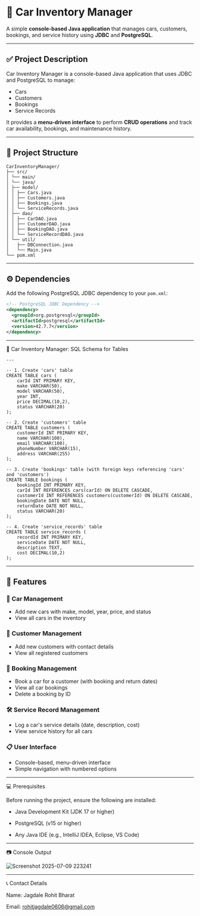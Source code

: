 # 🚗 Car Inventory Manager

A simple **console-based Java application** that manages cars, customers, bookings, and service history using **JDBC** and **PostgreSQL**.

---

## ✅ Project Description

Car Inventory Manager is a console-based Java application that uses JDBC and PostgreSQL to manage:

- Cars  
- Customers  
- Bookings  
- Service Records  

It provides a **menu-driven interface** to perform **CRUD operations** and track car availability, bookings, and maintenance history.

---

## 📂 Project Structure
```
CarInventoryManager/
├── src/
│ └── main/
│ └── java/
│ ├── model/
│ │ ├── Cars.java
│ │ ├── Customers.java
│ │ ├── Bookings.java
│ │ └── ServiceRecords.java
│ ├── dao/
│ │ ├── CarDAO.java
│ │ ├── CustomerDAO.java
│ │ ├── BookingDAO.java
│ │ └── ServiceRecordDAO.java
│ └── util/
│   ├── DBConnection.java
│   └── Main.java
└── pom.xml
```

---
## ⚙️ Dependencies

Add the following PostgreSQL JDBC dependency to your `pom.xml`:

```xml
<!-- PostgreSQL JDBC Dependency -->
<dependency>
  <groupId>org.postgresql</groupId>
  <artifactId>postgresql</artifactId>
  <version>42.7.7</version>
</dependency>

```
---

🚗 Car Inventory Manager: SQL Schema for Tables
```
---

-- 1. Create 'cars' table
CREATE TABLE cars (
    carId INT PRIMARY KEY,
    make VARCHAR(50),
    model VARCHAR(50),
    year INT,
    price DECIMAL(10,2),
    status VARCHAR(20)
);

-- 2. Create 'customers' table
CREATE TABLE customers (
    customerId INT PRIMARY KEY,
    name VARCHAR(100),
    email VARCHAR(100),
    phoneNumber VARCHAR(15),
    address VARCHAR(255)
);

-- 3. Create 'bookings' table (with foreign keys referencing 'cars' and 'customers')
CREATE TABLE bookings (
    bookingId INT PRIMARY KEY,
    carId INT REFERENCES cars(carId) ON DELETE CASCADE,
    customerId INT REFERENCES customers(customerId) ON DELETE CASCADE,
    bookingDate DATE NOT NULL,
    returnDate DATE NOT NULL,
    status VARCHAR(20)
);

-- 4. Create 'service_records' table
CREATE TABLE service_records (
    recordId INT PRIMARY KEY,
    serviceDate DATE NOT NULL,
    description TEXT,
    cost DECIMAL(10,2)
);

```
---

## 🚗 Features

### 🧾 Car Management
- Add new cars with make, model, year, price, and status
- View all cars in the inventory

### 👤 Customer Management
- Add new customers with contact details
- View all registered customers

### 📅 Booking Management
- Book a car for a customer (with booking and return dates)
- View all car bookings
- Delete a booking by ID

### 🛠️ Service Record Management
- Log a car's service details (date, description, cost)
- View service history for all cars

### 📋 User Interface
- Console-based, menu-driven interface
- Simple navigation with numbered options

---


💻 Prerequisites

Before running the project, ensure the following are installed:

- Java Development Kit (JDK 17 or higher)

- PostgreSQL (v15 or higher)

- Any Java IDE (e.g., IntelliJ IDEA, Eclipse, VS Code)

---
📷 Console Output

![Screenshot 2025-07-09 223241](https://github.com/user-attachments/assets/daebfe32-e4ba-4269-b83f-8dbeeae6435f)


---

📞 Contact Details

Name: Jagdale Rohit Bharat

Email: rohitjagdale0606@gmail.com

